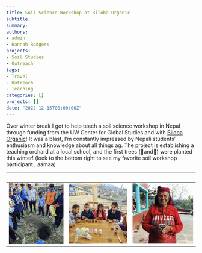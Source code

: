 ```yaml
---
title: Soil Science Workshop at Biloba Organic
subtitle: 
summary: 
authors:
- admin
- Hannah Rodgers
projects: 
- Soil Studies
- Outreach
tags:
- Travel
- Outreach
- Teaching
categories: []
projects: []
date: "2022-12-15T00:00:00Z"
---
```

Over winter break I got to help teach a soil science workshop in Nepal through funding from the UW Center for Global Studies and with [Biloba Organic](https://bilobaorganic.org/)! It was a blast, I’m constantly impressed by Nepali students’ enthusiasm and knowledge about all things ag. The project is establishing a teaching orchard at a local school, and the first trees (🍑and🍎) were planted this winter! (look to the bottom right to see my favorite soil workshop participant , aamaa)


              |   |   
:-------------------------:|:-------------------------:|:-------------------------:
![](./hole.png)  |  ![](./table.png)|  ![](./aamaa.png)